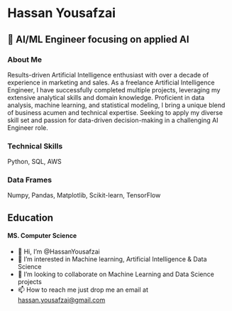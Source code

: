 # Hassan Yousafzai

## 🚀 AI/ML Engineer focusing on applied AI

### About Me
Results-driven Artificial Intelligence enthusiast with over a decade of experience in 
marketing and sales. As a freelance Artificial Intelligence Engineer, I have successfully 
completed multiple projects, leveraging my extensive analytical skills and domain 
knowledge. Proficient in data analysis, machine learning, and statistical modeling, I bring a 
unique blend of business acumen and technical expertise. Seeking to apply my diverse skill 
set and passion for data-driven decision-making in a challenging AI Engineer role.

### Technical Skills 
 Python, SQL, AWS
### Data Frames
 Numpy, Pandas, Matplotlib, Scikit-learn, TensorFlow

## Education 
#### MS. Computer Science

- 👋 Hi, I’m @HassanYousafzai
- 👀 I’m interested in Machine learning, Artificial Intelligence & Data Science
- 💞️ I’m looking to collaborate on Machine Learning and Data Science projects
- 📫 How to reach me just drop me an email at hassan.yousafzai@gmail.com

<!---
HassanYousafzai/HassanYousafzai is a ✨ special ✨ repository because its `README.md` (this file) appears on your GitHub profile.
You can click the Preview link to take a look at your changes.
--->
